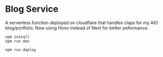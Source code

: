 # Blog Service
A serverless function deployed on cloudflare that handles claps for my AIO blog/portfolio. Now using Hono instead of Next for better peformance.

```
npm install
npm run dev
```

```
npm run deploy
```
